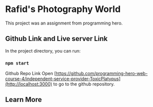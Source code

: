 # Rafid's Photography World

This project was an assignment from programming hero.

## Github Link and Live server Link

In the project directory, you can run:

### `npm start`

Github Repo Link
Open [https://github.com/programming-hero-web-course-4/independent-service-provider-ToxicPlatypus](http://localhost:3000) to go to the github repository.

## Learn More
